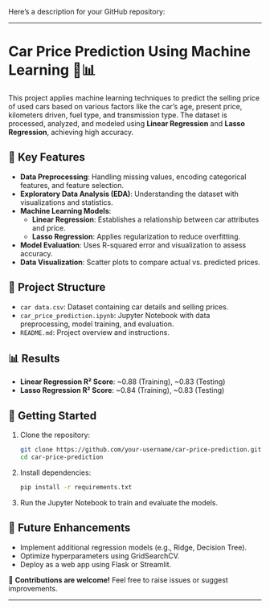 Here’s a description for your GitHub repository:  

---

# Car Price Prediction Using Machine Learning 🚗📊  

This project applies machine learning techniques to predict the selling price of used cars based on various factors like the car’s age, present price, kilometers driven, fuel type, and transmission type. The dataset is processed, analyzed, and modeled using **Linear Regression** and **Lasso Regression**, achieving high accuracy.  

## 🔹 Key Features  
- **Data Preprocessing**: Handling missing values, encoding categorical features, and feature selection.  
- **Exploratory Data Analysis (EDA)**: Understanding the dataset with visualizations and statistics.  
- **Machine Learning Models**:  
  - **Linear Regression**: Establishes a relationship between car attributes and price.  
  - **Lasso Regression**: Applies regularization to reduce overfitting.  
- **Model Evaluation**: Uses R-squared error and visualization to assess accuracy.  
- **Data Visualization**: Scatter plots to compare actual vs. predicted prices.  

## 📂 Project Structure  
- `car data.csv`: Dataset containing car details and selling prices.  
- `car_price_prediction.ipynb`: Jupyter Notebook with data preprocessing, model training, and evaluation.  
- `README.md`: Project overview and instructions.  

## 📊 Results  
- **Linear Regression R² Score**: ~0.88 (Training), ~0.83 (Testing)  
- **Lasso Regression R² Score**: ~0.84 (Training), ~0.83 (Testing)  

## 🚀 Getting Started  
1. Clone the repository:  
   ```bash
   git clone https://github.com/your-username/car-price-prediction.git
   cd car-price-prediction
   ```
2. Install dependencies:  
   ```bash
   pip install -r requirements.txt
   ```
3. Run the Jupyter Notebook to train and evaluate the models.  

## 📌 Future Enhancements  
- Implement additional regression models (e.g., Ridge, Decision Tree).  
- Optimize hyperparameters using GridSearchCV.  
- Deploy as a web app using Flask or Streamlit.  

📢 **Contributions are welcome!** Feel free to raise issues or suggest improvements.  

---
